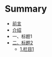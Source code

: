 # Summary

* [前言](README.MD)
* [介绍](README.md)
* 一、标题1
* [二、标题2](er-3001-biao-ti-2.md)
  * [1.栏目1](er-3001-biao-ti-2/1lan-mu-1.md)

